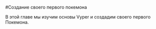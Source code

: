 <!-- Add translation for the following page: https://learn.vyperlang.org/#/1/introduction
Do NOT change the code below. The below code runs the code editor -->

#Создание своего первого покемона

В этой главе мы изучим основы Vyper и создадим своего первого Покемона.
